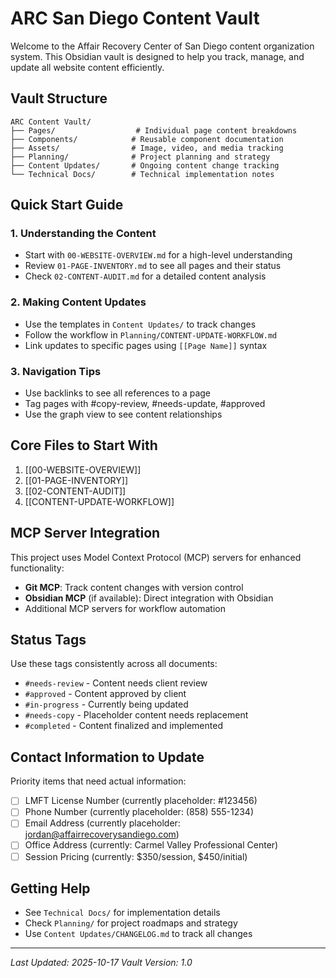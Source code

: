 # ARC San Diego Content Vault

Welcome to the Affair Recovery Center of San Diego content organization system. This Obsidian vault is designed to help you track, manage, and update all website content efficiently.

## Vault Structure

```
ARC Content Vault/
├── Pages/                  # Individual page content breakdowns
├── Components/            # Reusable component documentation
├── Assets/                # Image, video, and media tracking
├── Planning/              # Project planning and strategy
├── Content Updates/       # Ongoing content change tracking
└── Technical Docs/        # Technical implementation notes
```

## Quick Start Guide

### 1. Understanding the Content

- Start with `00-WEBSITE-OVERVIEW.md` for a high-level understanding
- Review `01-PAGE-INVENTORY.md` to see all pages and their status
- Check `02-CONTENT-AUDIT.md` for a detailed content analysis

### 2. Making Content Updates

- Use the templates in `Content Updates/` to track changes
- Follow the workflow in `Planning/CONTENT-UPDATE-WORKFLOW.md`
- Link updates to specific pages using `[[Page Name]]` syntax

### 3. Navigation Tips

- Use backlinks to see all references to a page
- Tag pages with #copy-review, #needs-update, #approved
- Use the graph view to see content relationships

## Core Files to Start With

1. [[00-WEBSITE-OVERVIEW]]
2. [[01-PAGE-INVENTORY]]
3. [[02-CONTENT-AUDIT]]
4. [[CONTENT-UPDATE-WORKFLOW]]

## MCP Server Integration

This project uses Model Context Protocol (MCP) servers for enhanced functionality:

- **Git MCP**: Track content changes with version control
- **Obsidian MCP** (if available): Direct integration with Obsidian
- Additional MCP servers for workflow automation

## Status Tags

Use these tags consistently across all documents:

- `#needs-review` - Content needs client review
- `#approved` - Content approved by client
- `#in-progress` - Currently being updated
- `#needs-copy` - Placeholder content needs replacement
- `#completed` - Content finalized and implemented

## Contact Information to Update

Priority items that need actual information:

- [ ] LMFT License Number (currently placeholder: #123456)
- [ ] Phone Number (currently placeholder: (858) 555-1234)
- [ ] Email Address (currently placeholder: jordan@affairrecoverysandiego.com)
- [ ] Office Address (currently: Carmel Valley Professional Center)
- [ ] Session Pricing (currently: $350/session, $450/initial)

## Getting Help

- See `Technical Docs/` for implementation details
- Check `Planning/` for project roadmaps and strategy
- Use `Content Updates/CHANGELOG.md` to track all changes

---

*Last Updated: 2025-10-17*
*Vault Version: 1.0*
